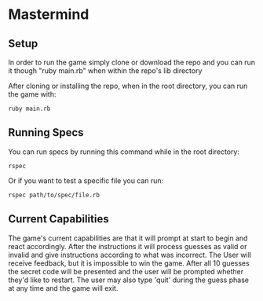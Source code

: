 # Mastermind

## Setup

  In order to run the game simply clone or download the repo and you can run it though "ruby main.rb" when within the repo's lib directory

  After cloning or installing the repo, when in the root directory, you can run the game with:

  `ruby main.rb`

## Running Specs

  You can run specs by running this command while in the root directory:

  `rspec`

  Or if you want to test a specific file you can run:

  `rspec path/to/spec/file.rb`

## Current Capabilities

  The game's current capabilities are that it will prompt at start to begin and react accordingly. After the instructions it will process guesses as valid or invalid and give instructions according to what was incorrect. The User will receive feedback, but it is impossible to win the game. After all 10 guesses the secret code will be presented and the user will be prompted whether they'd like to restart. The user may also type 'quit' during the guess phase at any time and the game will exit.

